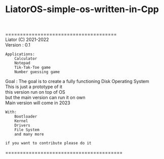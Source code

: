 # LiatorOS-simple-os-written-in-Cpp<br><br>
======================================<br>
    Liator (C)  2021-2022<br>
    Version : 0.1<br>
    
    Applications:
        Calculator
        Notepad
        Tik-Tak-Toe game
        Number guessing game
   
        
        
Goal : The goal is to create a fully functioning Disk Operating System<br>
This is just a prototype of it<br>
this version run on top of OS<br>
but the main version can run it on own<br> 
Main version will come in 2023<br>
    
    With:
        Bootloader
        Kernel
        Drivers
        File System
        and many more
       
    if you want to contribute please do it
   
 ========================================<br>
